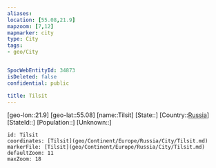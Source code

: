 ```yaml
---
aliases: 
location: [55.08,21.9]
mapzoom: [7,12] 
mapmarker: city 
type: City
tags:
- geo/City


SpocWebEntityId: 34873
isDeleted: false
confidential: public

title: Tilsit
---
```

[geo-lon::21.9]
[geo-lat::55.08]
[name::Tilsit]
[State::]
[Country::[Russia](geo/Continent/Europe/Russia.md)]
[StateId::]
[Population::]
[Unknown::]


```leaflet
id: Tilsit
coordinates: [Tilsit](geo/Continent/Europe/Russia/City/Tilsit.md)
markerFile: [Tilsit](geo/Continent/Europe/Russia/City/Tilsit.md)
defaultZoom: 11 
maxZoom: 18
```



